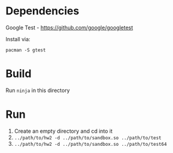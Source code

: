 # Dependencies

Google Test - https://github.com/google/googletest

Install via:

```
pacman -S gtest
```

# Build

Run `ninja` in this directory

# Run

1. Create an empty directory and cd into it
2. ``../path/to/hw2 -d ../path/to/sandbox.so ../path/to/test``
3. ``../path/to/hw2 -d ../path/to/sandbox.so ../path/to/test64``
